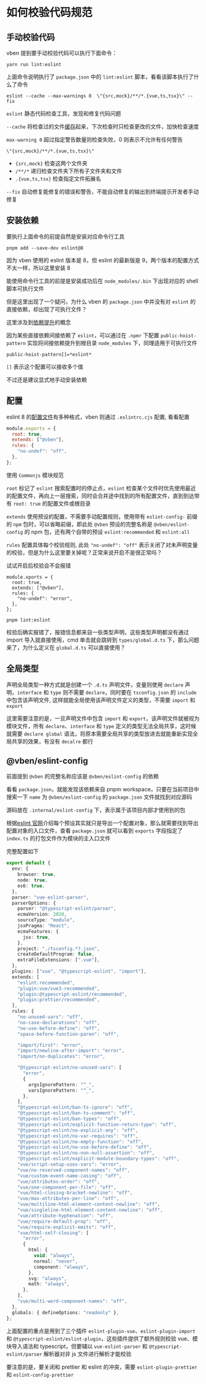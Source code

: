 # 如何校验代码规范

## 手动校验代码

vben 提到要手动校验代码可以执行下面命令：

```shell
yarn run lint:eslint
```

上面命令说明执行了 `package.json` 中的 `lint:eslint` 脚本，看看该脚本执行了什么了命令

```shell
eslint --cache --max-warnings 0  \"{src,mock}/**/*.{vue,ts,tsx}\" --fix
```

`eslint` 静态代码检查工具，发现和修复代码问题

`--cache` 将检查过的文件[缓存](https://eslint.org/docs/v8.x/use/command-line-interface#--cache)起来，下次检查时只检查更改的文件，加快检查速度

`max-warning 0` 超过指定警告数量则检查失败，0 则表示不允许有任何警告

`\"{src,mock}/**/*.{vue,ts,tsx}\"`

- `{src,mock}` 检查这两个文件夹
- `/**/*` 递归检查文件夹下所有子文件夹和文件
- `.{vue,ts,tsx}` 检查指定文件拓展名

`--fix` 自动修复能修复的错误和警告，不能自动修复的输出到终端提示开发者手动修复

## 安装依赖

要执行上面命令的前提自然是安装对应命令行工具

```shell
pnpm add --save-dev eslint@8
```

因为 vben 使用的 eslint 版本是 8，但 eslint 的最新版是 9，两个版本的配置方式不太一样，所以这里安装 8

能使用命令行工具的前提是安装成功后在 `node_modules/.bin` 下出现对应的 shell 脚本可执行文件

但是这里出现了一个疑问，为什么 vben 的 `package.json` 中并没有对 `eslint` 的直接依赖，却出现了可执行文件？

这里涉及到[依赖提升](https://pnpm.io/zh/next/npmrc#%E4%BE%9D%E8%B5%96%E6%8F%90%E5%8D%87%E8%AE%BE%E7%BD%AE)的概念

因为某些直接依赖间接依赖了 `eslint`，可以通过在 `.npmr` 下配置 `public-hoist-pattern` 实现将间接依赖提升到根目录 `node_modules` 下，同理适用于可执行文件

```
public-hoist-pattern[]=*eslint*
```

`[]` 表示这个配置可以接收多个值

不过还是建议显式地手动安装依赖

## 配置

eslint 8 的[配置文件](https://eslint.org/docs/v8.x/use/configure/configuration-files#configuration-file-formats)有多种格式，vben 则通过 `.eslintrc.cjs` 配置, 看看配置

```js
module.exports = {
  root: true,
  extends: ["@vben"],
  rules: {
    "no-undef": "off",
  },
};
```

使用 `Commonjs` 模块规范

`root` 标记了 `eslint` 搜索配置时的停止点，`eslint` 检查某个文件时优先使用最近的配置文件，再向上一层搜索，同时会合并途中找到的所有配置文件，直到到达带有 `root: true` 的配置文件或根目录

`extends` 使用预设的配置，不需要手动配置规则，使用带有 `eslint-config-` 前缀的 `npm` 包时，可以省略前缀，即此处 `@vben` 预设的完整名称是 `@vben/eslint-config` 的 npm 包，还有两个自带的预设 `eslint:recommended` 和 `eslint:all`

`rules` 配置具体每个校验规则, 此处 `"no-undef": "off"` 表示关闭了对未声明变量的校验，但是为什么这里要关掉呢？正常来说开启不是很正常吗？

试试开启后校验会不会报错

```js{5}
module.xports = {
  root: true,
  extends: ["@vben"],
  rules: {
    "no-undef": "error",
  },
};
```

```shell
pnpm lint:eslint
```

校验后确实报错了，报错信息都来自一些类型声明，这些类型声明都没有通过 import 导入就直接使用，cmd 单击就会跳转到 `types/global.d.ts` 下，那么问题来了，为什么定义在 `global.d.ts` 可以直接使用？

## 全局类型

声明全局类型一种方式就是创建一个 `.d.ts` 声明文件，变量则使用 `declare` 声明，`interface` 和 `type` 则不需要 `declare`，同时要在 `tsconfig.json` 的 `include` 中包含该声明文件, 这样就能全局使用该声明文件定义的类型，不需要 `import` 和 `export`

这里需要注意的是，一旦声明文件中包含 `import` 和 `export`，该声明文件就被视为模块文件，所有 `declare`、`interface` 和 `type` 定义的类型无法全局共享，这时候就需要 `declare global` 语法，将原本需要全局共享的类型放进去就能重新实现全局共享的效果，有没有 `decalre` 都行

## @vben/eslint-config

前面提到 `@vben` 的完整名称应该是 `@vben/eslint-config` 的依赖

看看 `package.json`，就能发现该依赖来自 pnpm workspace，只要在当前项目中搜索一下 `name` 为 `@vben/eslint-config` 的 `package.json` 文件就找到对应源码

源码放在 `.internal/eslint-config` 下，表示属于该项目内部才使用到的包

根据[eslint 官网](https://eslint.org/docs/v8.x/extend/shareable-configs#creating-a-shareable-config)介绍每个预设其实就只是导出一个配置对象，那么就需要找到导出配置对象的入口文件，查看 `package.json` 就可以看到 `exports` 字段指定了 `index.ts` 的打包文件作为模块的主入口文件

完整配置如下

```ts
export default {
  env: {
    browser: true,
    node: true,
    es6: true,
  },
  parser: "vue-eslint-parser",
  parserOptions: {
    parser: "@typescript-eslint/parser",
    ecmaVersion: 2020,
    sourceType: "module",
    jsxPragma: "React",
    ecmaFeatures: {
      jsx: true,
    },
    project: "./tsconfig.*?.json",
    createDefaultProgram: false,
    extraFileExtensions: [".vue"],
  },
  plugins: ["vue", "@typescript-eslint", "import"],
  extends: [
    "eslint:recommended",
    "plugin:vue/vue3-recommended",
    "plugin:@typescript-eslint/recommended",
    "plugin:prettier/recommended",
  ],
  rules: {
    "no-unused-vars": "off",
    "no-case-declarations": "off",
    "no-use-before-define": "off",
    "space-before-function-paren": "off",

    "import/first": "error",
    "import/newline-after-import": "error",
    "import/no-duplicates": "error",

    "@typescript-eslint/no-unused-vars": [
      "error",
      {
        argsIgnorePattern: "^_",
        varsIgnorePattern: "^_",
      },
    ],
    "@typescript-eslint/ban-ts-ignore": "off",
    "@typescript-eslint/ban-ts-comment": "off",
    "@typescript-eslint/ban-types": "off",
    "@typescript-eslint/explicit-function-return-type": "off",
    "@typescript-eslint/no-explicit-any": "off",
    "@typescript-eslint/no-var-requires": "off",
    "@typescript-eslint/no-empty-function": "off",
    "@typescript-eslint/no-use-before-define": "off",
    "@typescript-eslint/no-non-null-assertion": "off",
    "@typescript-eslint/explicit-module-boundary-types": "off",
    "vue/script-setup-uses-vars": "error",
    "vue/no-reserved-component-names": "off",
    "vue/custom-event-name-casing": "off",
    "vue/attributes-order": "off",
    "vue/one-component-per-file": "off",
    "vue/html-closing-bracket-newline": "off",
    "vue/max-attributes-per-line": "off",
    "vue/multiline-html-element-content-newline": "off",
    "vue/singleline-html-element-content-newline": "off",
    "vue/attribute-hyphenation": "off",
    "vue/require-default-prop": "off",
    "vue/require-explicit-emits": "off",
    "vue/html-self-closing": [
      "error",
      {
        html: {
          void: "always",
          normal: "never",
          component: "always",
        },
        svg: "always",
        math: "always",
      },
    ],
    "vue/multi-word-component-names": "off",
  },
  globals: { defineOptions: "readonly" },
};
```

上面配置的重点是用到了三个插件 `eslint-plugin-vue`、`eslint-plugin-import` 和 `@typescript-eslint/eslint-plugin`，这些插件提供了额外规则校验 vue、模块导入语法和 typescript，但要辅以 `vue-eslint-parser` 和 `@typescript-eslint/parser` 解析器对非 js 文件进行解析才能校验

要注意的是，要关闭和 prettier 和 eslint 的冲突，需要 `eslint-plugin-prettier` 和 `eslint-config-prettier`
